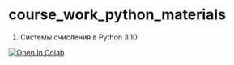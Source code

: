 # course_work_python_materials

1. Системы счисления в Python 3.10
<a target="_blank" href="https://colab.research.google.com/github/https://colab.research.google.com/drive/1wMJFRLR3NJkJkKmb0EhMvt4L-1cAsmQL">
  <img src="https://colab.research.google.com/assets/colab-badge.svg" alt="Open In Colab"/>
</a>
